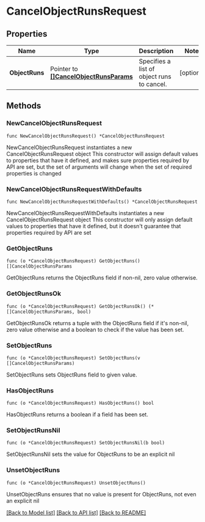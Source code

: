 # CancelObjectRunsRequest

## Properties

Name | Type | Description | Notes
------------ | ------------- | ------------- | -------------
**ObjectRuns** | Pointer to [**[]CancelObjectRunsParams**](CancelObjectRunsParams.md) | Specifies a list of object runs to cancel. | [optional] 

## Methods

### NewCancelObjectRunsRequest

`func NewCancelObjectRunsRequest() *CancelObjectRunsRequest`

NewCancelObjectRunsRequest instantiates a new CancelObjectRunsRequest object
This constructor will assign default values to properties that have it defined,
and makes sure properties required by API are set, but the set of arguments
will change when the set of required properties is changed

### NewCancelObjectRunsRequestWithDefaults

`func NewCancelObjectRunsRequestWithDefaults() *CancelObjectRunsRequest`

NewCancelObjectRunsRequestWithDefaults instantiates a new CancelObjectRunsRequest object
This constructor will only assign default values to properties that have it defined,
but it doesn't guarantee that properties required by API are set

### GetObjectRuns

`func (o *CancelObjectRunsRequest) GetObjectRuns() []CancelObjectRunsParams`

GetObjectRuns returns the ObjectRuns field if non-nil, zero value otherwise.

### GetObjectRunsOk

`func (o *CancelObjectRunsRequest) GetObjectRunsOk() (*[]CancelObjectRunsParams, bool)`

GetObjectRunsOk returns a tuple with the ObjectRuns field if it's non-nil, zero value otherwise
and a boolean to check if the value has been set.

### SetObjectRuns

`func (o *CancelObjectRunsRequest) SetObjectRuns(v []CancelObjectRunsParams)`

SetObjectRuns sets ObjectRuns field to given value.

### HasObjectRuns

`func (o *CancelObjectRunsRequest) HasObjectRuns() bool`

HasObjectRuns returns a boolean if a field has been set.

### SetObjectRunsNil

`func (o *CancelObjectRunsRequest) SetObjectRunsNil(b bool)`

 SetObjectRunsNil sets the value for ObjectRuns to be an explicit nil

### UnsetObjectRuns
`func (o *CancelObjectRunsRequest) UnsetObjectRuns()`

UnsetObjectRuns ensures that no value is present for ObjectRuns, not even an explicit nil

[[Back to Model list]](../README.md#documentation-for-models) [[Back to API list]](../README.md#documentation-for-api-endpoints) [[Back to README]](../README.md)


